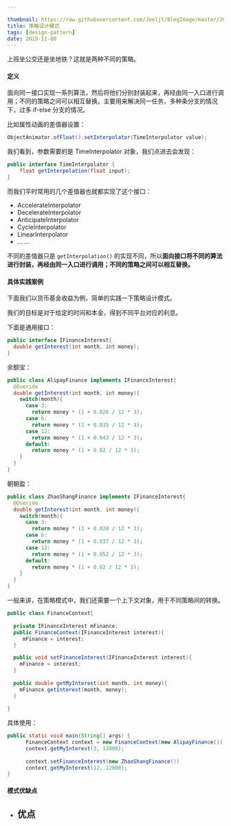 ```yaml
---

thumbnail: https://raw.githubusercontent.com/Joeljt/BlogImage/master/20190415172255.jpg
title: 策略设计模式
tags: [design-pattern]
date: 2019-11-08
---
```




上班坐公交还是坐地铁？这就是两种不同的策略。



<!-- more -->

#### 定义

面向同一接口实现一系列算法，然后将他们分别封装起来，再经由同一入口进行调用；不同的策略之间可以相互替换。主要用来解决同一任务，多种条分支的情况下，过多 if-else 分支的情况。

比如属性动画的差值器设置：

```java
ObjectAnimator.ofFloat().setInterpolator(TimeInterpolator value);
```

我们看到，参数需要的是 TimeInterpolator 对象，我们点进去会发现：

```java
public interface TimeInterpolator {
    float getInterpolation(float input);
}
```

而我们平时常用的几个差值器也就都实现了这个接口：

- AccelerateInterpolator
- DecelerateInterpolator
- AnticipateInterpolator
- CycleInterpolator
- LinearInterpolator
- ... ...

不同的差值器只是 `getInterpolation()` 的实现不同，所以**面向接口将不同的算法进行封装，再经由同一入口进行调用；不同的策略之间可以相互替换。**



#### 具体实践案例

下面我们以货币基金收益为例，简单的实践一下策略设计模式。

我们的目标是对于给定的时间和本金，得到不同平台对应的利息。

下面是通用接口：

```java
public interface IFinanceInterest{
  double getInterest(int month, int money);
}
```

余额宝：

```java
public class AlipayFinance implements IFinanceInterest{
  @Overide
  double getInterest(int month, int money){
  	switch(month){
      case 3:
        return money * (1 + 0.026 / 12 * 3);
      case 6:
        return money * (1 + 0.035 / 12 * 3);
      case 12:
        return money * (1 + 0.043 / 12 * 3);
      default:
        return money * (1 + 0.02 / 12 * 3);
    }
  }
}
```

朝朝盈：

```java
public class ZhaoShangFinance implements IFinanceInterest{
  @Overide
  double getInterest(int month, int money){
  	switch(month){
      case 3:
        return money * (1 + 0.028 / 12 * 3);
      case 6:
        return money * (1 + 0.037 / 12 * 3);
      case 12:
        return money * (1 + 0.052 / 12 * 3);
      default:
        return money * (1 + 0.02 / 12 * 3);
    }
  }
}
```

一般来讲，在策略模式中，我们还需要一个上下文对象，用于不同策略间的转换。

```java
public class FinanceContext{
  
  private IFinanceInterest mFinance;
  public FinanceContext(IFinanceInterest interest){
     mFinance = interest;
  }

  public void setFinanceInterest(IFinanceInterest interest){
    mFinance = interest;
  }
	
  public double getMyInterest(int month, int money){
    mFinance.getInterest(month, money);
  }
  
}
```

具体使用：

```java
public static void main(String[] args) {
      FinanceContext context = new FinanceContext(new AlipayFinance());    
      context.getMyInterest(3, 12000);
 
      context.setFinanceInterest(new ZhaoShangFinance())
      context.getMyInterest(12, 12000);
}
```



#### 模式优缺点

- 优点
  - 